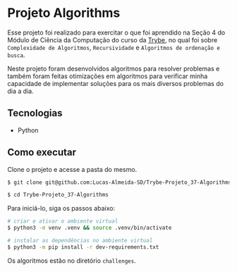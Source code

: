 # Projeto Algorithms

Esse projeto foi realizado para exercitar o que foi aprendido na Seção 4 do Módulo de Ciência da Computação do curso da [Trybe](https://www.betrybe.com/), no qual foi sobre `Complexidade de Algoritmos`, `Recursividade` e `Algoritmos de ordenação e busca`.

Neste projeto foram desenvolvidos algoritmos para resolver problemas e também foram feitas otimizações em algoritmos para verificar minha capacidade de implementar soluções para os mais diversos problemas do dia a dia.

## Tecnologias

  - Python

## Como executar

Clone o projeto e acesse a pasta do mesmo.

```bash
$ git clone git@github.com:Lucas-Almeida-SD/Trybe-Projeto_37-Algorithms.git

$ cd Trybe-Projeto_37-Algorithms
```

Para iniciá-lo, siga os passos abaixo:

```bash
# criar e ativar o ambiente virtual
$ python3 -m venv .venv && source .venv/bin/activate

# instalar as dependências no ambiente virtual
$ python3 -m pip install -r dev-requirements.txt
```

Os algoritmos estão no diretório `challenges`.